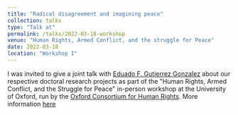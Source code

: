 ```yaml
---
title: "Radical disagreement and imagining peace"
collection: talks
type: "Talk at"
permalink: /talks/2022-03-18-workshop
venue: "Human Rights, Armed Conflict, and the struggle for Peace"
date: 2022-03-18
location: "Workshop I"
---
```


I was invited to give a joint talk with [Eduado F. Gutierrez Gonzalez](https://www.theology.ox.ac.uk/people/eduardo-gutierrez) about our respective doctoral research projects as part of the "Human Rights, Armed Conflict, and the Struggle for Peace" in-person workshop at the University of Oxford, run by the [Oxford Consortium for Human Rights](https://www.oxfordconsortium.org/workshop-descriptions/oxford-spring-2022). More information [here](https://drive.google.com/file/d/1IQb-7GPvtoyuxF0KnDFF1pBPd8fT0rdh/view?usp=sharing)
